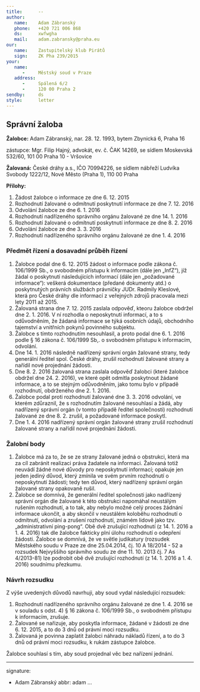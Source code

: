 ```yaml
---
title:      --
author:
   name:    Adam Zábranský
   phone:   +420 721 006 868
   ds:      xwfwgha
   mail:    adam.zabransky@praha.eu
our:
   name:    Zastupitelský klub Pirátů
   sign:    ZK Pha 239/2015
your:
   name:    
      -     Městský soud v Praze
   address:
      -     Spálená 6/2
      -     120 00 Praha 2
sendby:     ds
style:      letter
---
```


## Správní žaloba

**Žalobce:**   Adam Zábranský, nar. 28. 12. 1993, bytem Zbynická 6, Praha 16

zástupce:  Mgr. Filip Hajný, advokát, ev. č. ČAK 14269, se sídlem Moskevská 532/60, 101 00 Praha 10 - Vršovice

**Žalovaná:**  České dráhy a.s., IČO 70994226, se sídlem nábřeží Ludvíka Svobody 1222/12, Nové Město (Praha 1), 110 00 Praha

**Přílohy:**

1. Žádost žalobce o informace ze dne 6. 12. 2015
2. Rozhodnutí žalované o odmítnutí poskytnutí informace ze dne 7. 12. 2016
3. Odvolání žalobce ze dne 6. 1. 2016
4. Rozhodnutí nadřízeného správního orgánu žalované ze dne 14. 1. 2016
5. Rozhodnutí žalované o odmítnutí poskytnutí informace ze dne 8. 2. 2016
6. Odvolání žalobce ze dne 3. 3. 2016
7. Rozhodnutí nadřízeného správního orgánu žalované ze dne 1. 4. 2016

### Předmět řízení a dosavadní průběh řízení

1. Žalobce podal dne 6. 12. 2015 žádost o informace podle zákona č. 106/1999 Sb., o svobodném přístupu k informacím (dále jen „InfZ“), jíž žádal o poskytnutí následujících informací (dále jen „požadované informace“): veškerá dokumentace (předané dokumenty atd.) o poskytnutých právních službách právničky JUDr. Radmily Kleslové, která pro České dráhy dle informací z veřejných zdrojů pracovala mezi lety 2011 až 2015.
2. Žalovaná strana dne 7. 12. 2015 zaslala odpověď, kteoru žalobce obdržel dne 2. 1. 2016. V ní rozhodla o neposkytnutí informací, a to s odůvodněním, že žádaná informace se týká osobních údajů, obchodního tajemství a vnitřních pokynů povinného subjektu.
3. Žalobce s tímto rozhodnutím nesouhlasil, a proto podal dne 6. 1. 2016 podle § 16 zákona č. 106/1999 Sb,. o svobodném přístupu k informacím, odvolání.
4. Dne 14. 1. 2016 následně nadřízený správní orgán žalované strany, tedy generální ředitel spol. České dráhy, zrušil rozhodnutí žalované strany a nařídil nové projednání žádosti.
5. Dne 8. 2. 2016 žalovaná strana zaslala odpověď žalobci (které žalobce obdržel dne 24. 2. 2016), ve které opět odmítla poskytnout žádané informace, a to se stejným odůvodněním, jako tomu bylo v případě rozhodnutí, obdrženého dne 2. 1. 2016.
6. Žalobce podal proti rozhodnutí žalované dne 3. 3. 2016 odvolání, ve kterém zdůraznil, že s rozhodnutím žalované nesouhlasí a žádá, aby nadřízený správní orgán (v tomto případě ředitel společnosti) rozhodnutí žalované ze dne 8. 2. zrušil, a požadované informace poskytl.
7. Dne 1. 4. 2016 nadřízený správní orgán žalované strany zrušil rozhodnutí žalované strany a nařídil nové projednání žádosti.

### Žalobní body

1. Žalobce má za to, že se ze strany žalované jedná o obstrukci, která ma za cíl zabránit realizaci práva žadatele na informaci. Žalovaná totiž neuvádí žádné nové důvody pro neposkytnutí informací; opakuje jen jeden jediný důvod, který zmínila ve svém prvním rozhodnutí o neposkytnutí žádosti; tedy ten důvod, který nadřízený správní orgán žalované strany opakovaně rušil. 
2. Žalobce se domnívá, že generální ředitel společnosti jako nadřízený správní orgán dle žalované k této obstrukci napomáhal neustálým rušením rozhodnutí, a to tak, aby nebylo možné celý proces žádnání informace ukončit, a aby skončil v neustálém koloběhu rozhodnutí o odmítnutí, odvolání a zrušení rozhodnutí, známém lidově jako tzv. „administrativní ping-pong“. Obě dvě zrušující rozhodnutí (z 14. 1. 2016 a 1. 4. 2016) tak dle žalobce fakticky plní úlohu rozhodnutí o odepření žádosti. Žalobce se domnívá, že ve světle judikatury (rozsudek Městského soudu v Praze ze dne 25.04.2014, čj. 10 A 18/2014 - 52 a rozsudek Nejvyššího správního soudu ze dne 11. 10. 2013 čj. 7 As 4/2013-81) lze podrobit obě dvě zrušující rozhodnutí (z 14. 1. 2016 a 1. 4. 2016) soudnímu přezkumu. 

### Návrh rozsudku

Z výše uvedených důvodů navrhuji, aby soud vydal následující rozsudek:

1. Rozhodnutí nadřízeného správního orgánu žalované ze dne 1. 4. 2016 se v souladu s odst. 4) § 16 zákona č. 106/1999 Sb., o svobodném přístupu k informacím, zrušuje.
2. Žalované se nařizuje, aby poskytla informace, žádané v žádosti ze dne 6. 12. 2015, a to do 3 dnů od právní moci rozsudku.
3. Žalovaná je povinna zaplatit žalobci náhradu nákladů řízení, a to do 3 dnů od právní moci rozsudku, k rukám zástupce žalobce.

Žalobce souhlasí s tím, aby soud projednal věc bez nařízení jednání. 

---
signature:
  - Adam Zábranský
abbr:       adam
...
